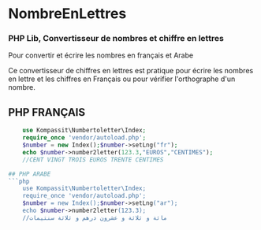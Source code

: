 # NombreEnLettres

###  PHP Lib, Convertisseur de nombres et chiffre en lettres
Pour convertir et écrire les nombres en français et Arabe

Ce convertisseur de chiffres en lettres est pratique pour écrire les nombres en lettre et les chiffres en Français ou pour vérifier l'orthographe d'un nombre.


## PHP FRANÇAIS
```php
	use Kompassit\Numbertoletter\Index;
	require_once 'vendor/autoload.php';
	$number = new Index();$number->setLng("fr");
	echo $number->number2letter(123.3,"EUROS","CENTIMES");
	//CENT VINGT TROIS EUROS TRENTE CENTIMES

## PHP ARABE
```php
	use Kompassit\Numbertoletter\Index;
	require_once 'vendor/autoload.php';
	$number = new Index();$number->setLng("ar");
	echo $number->number2letter(123.3);
	//مائة و ثلاثة و عشرون درهم و ثلاثة سنتيمات

